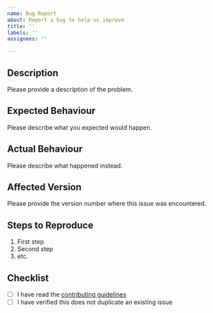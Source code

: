```yaml
---
name: Bug Report
about: Report a bug to help us improve
title: ''
labels: ''
assignees: ''

---
```


## Description

Please provide a description of the problem.

## Expected Behaviour

Please describe what you expected would happen.

## Actual Behaviour

Please describe what happened instead.

## Affected Version

Please provide the version number where this issue was encountered.

## Steps to Reproduce

1. First step
1. Second step
1. etc.

## Checklist

<!-- TODO: Update the link below to point to your project's contributing guidelines -->
- [ ] I have read the [contributing guidelines](https://github.com/wayfair-incubator/forker/blob/main/CONTRIBUTING.md)
- [ ] I have verified this does not duplicate an existing issue
